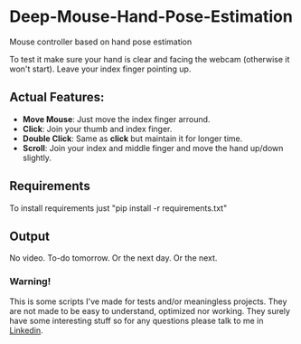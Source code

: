 # Deep-Mouse-Hand-Pose-Estimation
Mouse controller based on hand pose estimation


To test it make sure your hand is clear and facing the webcam (otherwise it won't start). Leave your index finger pointing up.


## Actual Features:
- **Move Mouse**: Just move the index finger arround.
- **Click**: Join your thumb and index finger.
- **Double Click**: Same as **click** but maintain it for longer time.
- **Scroll**: Join your index and middle finger and move the hand up/down slightly.


## Requirements
To install requirements just "pip install -r requirements.txt"

## Output

No video. To-do tomorrow. Or the next day. Or the next.



### Warning!
This is some scripts I've made for tests and/or meaningless projects. They are not made to be easy to understand, optimized nor working. They surely have some interesting stuff so for any questions please talk to me in [Linkedin](https://www.linkedin.com/in/diego-bonilla-salvador/).
